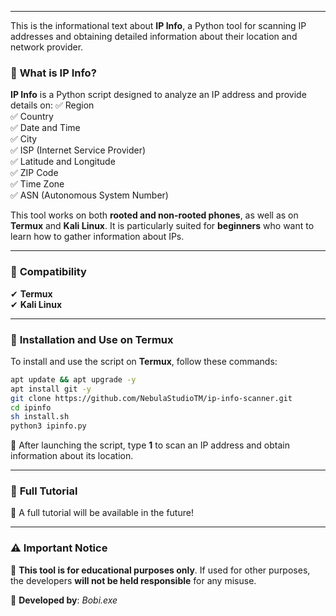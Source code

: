 
---

This is the informational text about **IP Info**, a Python tool for scanning IP addresses and obtaining detailed information about their location and network provider.

### 🔹 **What is IP Info?**
**IP Info** is a Python script designed to analyze an IP address and provide details on:
✅ Region  
✅ Country  
✅ Date and Time  
✅ City  
✅ ISP (Internet Service Provider)  
✅ Latitude and Longitude  
✅ ZIP Code  
✅ Time Zone  
✅ ASN (Autonomous System Number)

This tool works on both **rooted and non-rooted phones**, as well as on **Termux** and **Kali Linux**. It is particularly suited for **beginners** who want to learn how to gather information about IPs.

---

### 🔹 **Compatibility**
✔ **Termux**  
✔ **Kali Linux**

---

### 🔹 **Installation and Use on Termux**
To install and use the script on **Termux**, follow these commands:

```sh
apt update && apt upgrade -y
apt install git -y
git clone https://github.com/NebulaStudioTM/ip-info-scanner.git
cd ipinfo
sh install.sh
python3 ipinfo.py
```
🔹 After launching the script, type **1** to scan an IP address and obtain information about its location.

---

### 🔹 **Full Tutorial**
📌 A full tutorial will be available in the future!

---

### ⚠ **Important Notice**
🚨 **This tool is for educational purposes only**. If used for other purposes, the developers **will not be held responsible** for any misuse.

📌 **Developed by**: *Bobi.exe*
